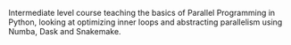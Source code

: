 Intermediate level course teaching the basics of Parallel Programming in Python, looking at
optimizing inner loops and abstracting parallelism using Numba, Dask and Snakemake.
